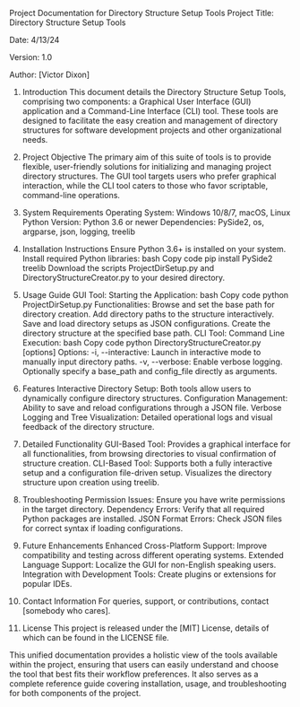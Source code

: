 Project Documentation for Directory Structure Setup Tools
Project Title: Directory Structure Setup Tools

Date: 4/13/24

Version: 1.0

Author: [Victor Dixon]

1. Introduction
This document details the Directory Structure Setup Tools, comprising two components: a Graphical User Interface (GUI) application and a Command-Line Interface (CLI) tool. These tools are designed to facilitate the easy creation and management of directory structures for software development projects and other organizational needs.

2. Project Objective
The primary aim of this suite of tools is to provide flexible, user-friendly solutions for initializing and managing project directory structures. The GUI tool targets users who prefer graphical interaction, while the CLI tool caters to those who favor scriptable, command-line operations.

3. System Requirements
Operating System: Windows 10/8/7, macOS, Linux
Python Version: Python 3.6 or newer
Dependencies: PySide2, os, argparse, json, logging, treelib
4. Installation Instructions
Ensure Python 3.6+ is installed on your system.
Install required Python libraries:
bash
Copy code
pip install PySide2 treelib
Download the scripts ProjectDirSetup.py and DirectoryStructureCreator.py to your desired directory.
5. Usage Guide
GUI Tool:
Starting the Application:
bash
Copy code
python ProjectDirSetup.py
Functionalities:
Browse and set the base path for directory creation.
Add directory paths to the structure interactively.
Save and load directory setups as JSON configurations.
Create the directory structure at the specified base path.
CLI Tool:
Command Line Execution:
bash
Copy code
python DirectoryStructureCreator.py [options]
Options:
-i, --interactive: Launch in interactive mode to manually input directory paths.
-v, --verbose: Enable verbose logging.
Optionally specify a base_path and config_file directly as arguments.
6. Features
Interactive Directory Setup: Both tools allow users to dynamically configure directory structures.
Configuration Management: Ability to save and reload configurations through a JSON file.
Verbose Logging and Tree Visualization: Detailed operational logs and visual feedback of the directory structure.
7. Detailed Functionality
GUI-Based Tool:
Provides a graphical interface for all functionalities, from browsing directories to visual confirmation of structure creation.
CLI-Based Tool:
Supports both a fully interactive setup and a configuration file-driven setup.
Visualizes the directory structure upon creation using treelib.
8. Troubleshooting
Permission Issues: Ensure you have write permissions in the target directory.
Dependency Errors: Verify that all required Python packages are installed.
JSON Format Errors: Check JSON files for correct syntax if loading configurations.
9. Future Enhancements
Enhanced Cross-Platform Support: Improve compatibility and testing across different operating systems.
Extended Language Support: Localize the GUI for non-English speaking users.
Integration with Development Tools: Create plugins or extensions for popular IDEs.
10. Contact Information
For queries, support, or contributions, contact [somebody who cares].

11. License
This project is released under the [MIT] License, details of which can be found in the LICENSE file.

This unified documentation provides a holistic view of the tools available within the project, ensuring that users can easily understand and choose the tool that best fits their workflow preferences. It also serves as a complete reference guide covering installation, usage, and troubleshooting for both components of the project.





